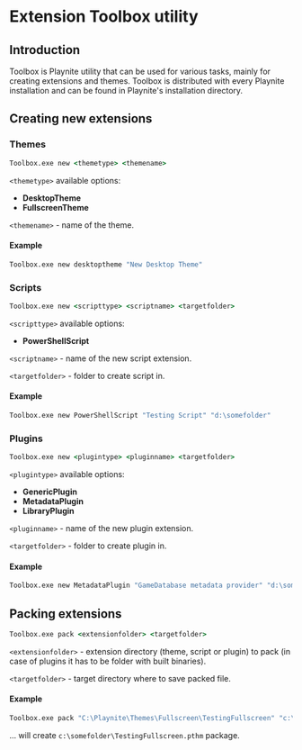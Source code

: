 # Extension Toolbox utility

Introduction
---------------------

Toolbox is Playnite utility that can be used for various tasks, mainly for creating extensions and themes. Toolbox is distributed with every Playnite installation and can be found in Playnite's installation directory.

Creating new extensions
---------------------

### Themes

```cmd
Toolbox.exe new <themetype> <themename>
```

`<themetype>` available options:
- **DesktopTheme**
- **FullscreenTheme**

`<themename>` - name of the theme.

#### Example

```cmd
Toolbox.exe new desktoptheme "New Desktop Theme"
```

### Scripts

```cmd
Toolbox.exe new <scripttype> <scriptname> <targetfolder>
```

`<scripttype>` available options:
- **PowerShellScript**

`<scriptname>` - name of the new script extension.

`<targetfolder>` - folder to create script in.

#### Example

```cmd
Toolbox.exe new PowerShellScript "Testing Script" "d:\somefolder"
```

### Plugins

```cmd
Toolbox.exe new <plugintype> <pluginname> <targetfolder>
```

`<plugintype>` available options:
- **GenericPlugin**
- **MetadataPlugin**
- **LibraryPlugin**

`<pluginname>` - name of the new plugin extension.

`<targetfolder>` - folder to create plugin in.

#### Example

```cmd
Toolbox.exe new MetadataPlugin "GameDatabase metadata provider" "d:\somefolder"
```

Packing extensions
---------------------

```cmd
Toolbox.exe pack <extensionfolder> <targetfolder>
```

`<extensionfolder>` - extension directory (theme, script or plugin) to pack (in case of plugins it has to be folder with built binaries).

`<targetfolder>` - target directory where to save packed file.

#### Example

```cmd
Toolbox.exe pack "C:\Playnite\Themes\Fullscreen\TestingFullscreen" "c:\somefolder"
```

... will create `c:\somefolder\TestingFullscreen.pthm` package.


